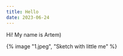 ```yaml
---
title: Hello
date: 2023-06-24
---
```


Hi! My name is Artem)

{% image "1.jpeg", "Sketch with little me" %}
